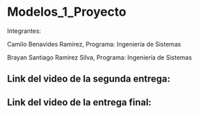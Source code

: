 # Modelos_1_Proyecto

 Integrantes:

 Camilo Benavides Ramirez, Programa: Ingeniería de Sistemas
 
 Brayan Santiago Ramirez Silva, Programa: Ingeniería de Sistemas


## Link del video de la segunda entrega:

## Link del video de la entrega final:

